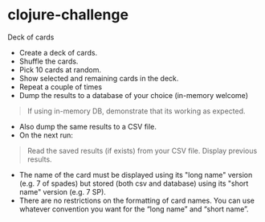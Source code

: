 # clojure-challenge

Deck of cards
* Create a deck of cards.
* Shuffle the cards.
* Pick 10 cards at random.
* Show selected and remaining cards in the deck.
* Repeat a couple of times
* Dump the results to a database of your choice (in-memory welcome)
> If using in-memory DB, demonstrate that its working as expected.
* Also dump the same results to a CSV file.
* On the next run:
> Read the saved results (if exists) from your CSV file.
> Display previous results.
* The name of the card must be displayed using its "long name" version (e.g. 7 of spades) but stored (both csv and database) using its "short name" version (e.g. 7 SP).
* There are no restrictions on the formatting of card names. You can use whatever convention you want for the “long name” and “short name”.

